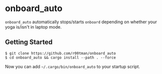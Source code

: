 # onboard_auto
`onboard_auto` automatically stops/starts `onboard` depending on whether your yoga is/isn't in laptop mode.

## Getting Started

```shell
$ git clone https://github.com/r00tman/onboard_auto
$ cd onboard_auto && cargo install --path . --force
```

Now you can add `~/.cargo/bin/onboard_auto` to your startup script.
